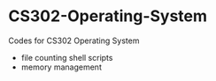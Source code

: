 # CS302-Operating-System
Codes for CS302 Operating System

- file counting shell scripts
- memory management